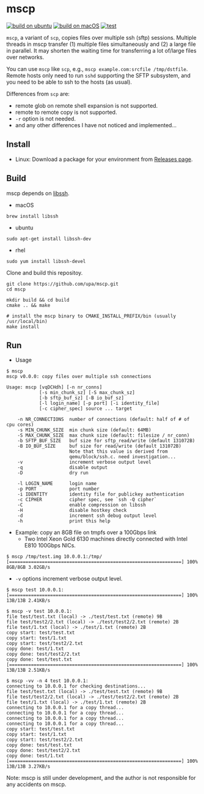 # mscp

[![build on ubuntu](https://github.com/upa/mscp/actions/workflows/build-ubuntu.yml/badge.svg)](https://github.com/upa/mscp/actions/workflows/build-ubuntu.yml) [![build on macOS](https://github.com/upa/mscp/actions/workflows/build-macos.yml/badge.svg)](https://github.com/upa/mscp/actions/workflows/build-macos.yml) [![test](https://github.com/upa/mscp/actions/workflows/test.yml/badge.svg)](https://github.com/upa/mscp/actions/workflows/test.yml)


`mscp`, a variant of `scp`, copies files over multiple ssh (sftp)
sessions. Multiple threads in mscp transfer (1) multiple files
simultaneously and (2) a large file in parallel. It may shorten the
waiting time for transferring a lot of/large files over networks.

You can use `mscp` like `scp`, e.g., `mscp example.com:srcfile
/tmp/dstfile`. Remote hosts only need to run `sshd` supporting the
SFTP subsystem, and you need to be able to ssh to the hosts (as
usual).

Differences from `scp` are:

- remote glob on remote shell expansion is not supported.
- remote to remote copy is not supported.
- `-r` option is not needed.
- and any other differences I have not noticed and implemented...


## Install

- Linux: Download a package for your environment from
[Releases page](https://github.com/upa/mscp/releases).


## Build

mscp depends on [libssh](https://www.libssh.org/).

- macOS

```console
brew install libssh
```

- ubuntu

```console
sudo apt-get install libssh-dev
```

- rhel

```console
sudo yum install libssh-devel
```

Clone and build this repositoy.

```console
git clone https://github.com/upa/mscp.git
cd mscp

mkdir build && cd build
cmake .. && make

# install the mscp binary to CMAKE_INSTALL_PREFIX/bin (usually /usr/local/bin)
make install
```

## Run

- Usage

```shell-session
$ mscp
mscp v0.0.0: copy files over multiple ssh connections

Usage: mscp [vqDCHdh] [-n nr_conns]
            [-s min_chunk_sz] [-S max_chunk_sz]
            [-b sftp_buf_sz] [-B io_buf_sz]
            [-l login_name] [-p port] [-i identity_file]
            [-c cipher_spec] source ... target

    -n NR_CONNECTIONS  number of connections (default: half of # of cpu cores)
    -s MIN_CHUNK_SIZE  min chunk size (default: 64MB)
    -S MAX_CHUNK_SIZE  max chunk size (default: filesize / nr_conn)
    -b SFTP_BUF_SIZE   buf size for sftp_read/write (default 131072B)
    -B IO_BUF_SIZE     buf size for read/write (default 131072B)
                       Note that this value is derived from
                       qemu/block/ssh.c. need investigation...
    -v                 increment verbose output level
    -q                 disable output
    -D                 dry run

    -l LOGIN_NAME      login name
    -p PORT            port number
    -i IDENTITY        identity file for publickey authentication
    -c CIPHER          cipher spec, see `ssh -Q cipher`
    -C                 enable compression on libssh
    -H                 disable hostkey check
    -d                 increment ssh debug output level
    -h                 print this help
```

- Example: copy an 8GB file on tmpfs over a 100Gbps link
  - Two Intel Xeon Gold 6130 machines directly connected with Intel E810 100Gbps NICs.

```shell-session
$ mscp /tmp/test.img 10.0.0.1:/tmp/
[===============================================================] 100% 8GB/8GB 3.02GB/s 
```

- `-v` options increment verbose output level.

```shell-session
$ mscp test 10.0.0.1:
[===============================================================] 100% 13B/13B 2.41KB/s 

$ mscp -v test 10.0.0.1:
file test/test.txt (local) -> ./test/test.txt (remote) 9B
file test/test2/2.txt (local) -> ./test/test2/2.txt (remote) 2B
file test/1.txt (local) -> ./test/1.txt (remote) 2B
copy start: test/test.txt
copy start: test/1.txt
copy start: test/test2/2.txt
copy done: test/1.txt
copy done: test/test2/2.txt
copy done: test/test.txt
[===============================================================] 100% 13B/13B 2.51KB/s 

$ mscp -vv -n 4 test 10.0.0.1:
connecting to 10.0.0.1 for checking destinations...
file test/test.txt (local) -> ./test/test.txt (remote) 9B
file test/test2/2.txt (local) -> ./test/test2/2.txt (remote) 2B
file test/1.txt (local) -> ./test/1.txt (remote) 2B
connecting to 10.0.0.1 for a copy thread...
connecting to 10.0.0.1 for a copy thread...
connecting to 10.0.0.1 for a copy thread...
connecting to 10.0.0.1 for a copy thread...
copy start: test/test.txt
copy start: test/1.txt
copy start: test/test2/2.txt
copy done: test/test.txt
copy done: test/test2/2.txt
copy done: test/1.txt
[===============================================================] 100% 13B/13B 3.27KB/s
```

Note: mscp is still under development, and the author is not
responsible for any accidents on mscp.
